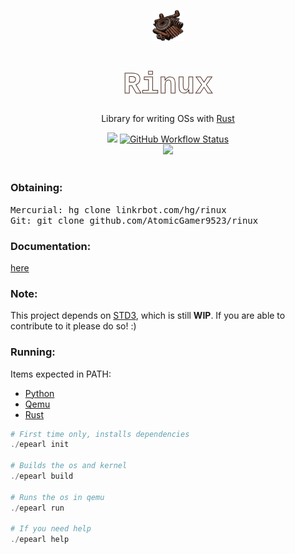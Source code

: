 <!-- 
MIT License

Copyright (c) 2022 AtomicGamer9523

Permission is hereby granted, free of charge, to any person obtaining a copy
of this software and associated documentation files (the "Software"), to deal
in the Software without restriction, including without limitation the rights
to use, copy, modify, merge, publish, distribute, sublicense, and/or sell
copies of the Software, and to permit persons to whom the Software is
furnished to do so, subject to the following conditions:

The above copyright notice and this permission notice shall be included in all
copies or substantial portions of the Software.

THE SOFTWARE IS PROVIDED "AS IS", WITHOUT WARRANTY OF ANY KIND, EXPRESS OR
IMPLIED, INCLUDING BUT NOT LIMITED TO THE WARRANTIES OF MERCHANTABILITY,
FITNESS FOR A PARTICULAR PURPOSE AND NONINFRINGEMENT. IN NO EVENT SHALL THE
AUTHORS OR COPYRIGHT HOLDERS BE LIABLE FOR ANY CLAIM, DAMAGES OR OTHER
LIABILITY, WHETHER IN AN ACTION OF CONTRACT, TORT OR OTHERWISE, ARISING FROM,
OUT OF OR IN CONNECTION WITH THE SOFTWARE OR THE USE OR OTHER DEALINGS IN THE
SOFTWARE.
-->

<p align="center"><img src="./doc/icon.png"alt="rinux-logo"style="width:10%"/></p><h1 align="center"><b style="font-size:5vw;font-family:courier;align:center;background:url(./doc/mech.png) repeat center center;background-size:8vw;-webkit-text-fill-color:transparent;-webkit-background-clip:text;-moz-background-clip:text;background-clip:text;-webkit-text-stroke:1px rgb(75,45,35);">Rinux</b></h1><p align="center"style="">Library for writing OSs with <a href="https://www.rust-lang.org/">Rust</a></p><div align="center"><a><img src="https://img.shields.io/crates/l/std3?label=License"></a> <a href="https://www.github.linkrbot.com/rinux/rinuxcore"><img alt="GitHub Workflow Status" src="https://img.shields.io/github/workflow/status/AtomicGamer9523/rinux/Doc?label=Docs"></a><br><a href="https://www.github.com/AtomicGamer9523"><img src="https://img.shields.io/github/followers/atomicgamer9523?label=AtomicGamer9523%20(Me)&style=social"/></a></div><br><h3><b>Obtaining</b>:</h3><samp>Mercurial: </samp><kbd>hg clone linkrbot.com/hg/rinux</kbd><br><samp>Git: </samp><kbd>git clone github.com/AtomicGamer9523/rinux</kbd><h3><b>Documentation</b>: </h3>

[here](./doc/README.md)
<h3><b>Note</b>:</h3><p>This project depends on <a href="https://github.com/AtomicGamer9523/std3">STD3</a>, which is still <strong>WIP</strong>. If you are able to contribute to it please do so! :)</a></p><h3><b>Running</b>:</h3><p>Items expected in PATH:<ul><li><a href="https://www.python.org/">Python</a></li><li><a href="https://www.qemu.org/">Qemu</a></li><li><a href="https://www.rust-lang.org/">Rust</a></li></ul>

```powershell
# First time only, installs dependencies
./epearl init

# Builds the os and kernel
./epearl build

# Runs the os in qemu
./epearl run

# If you need help
./epearl help
```
